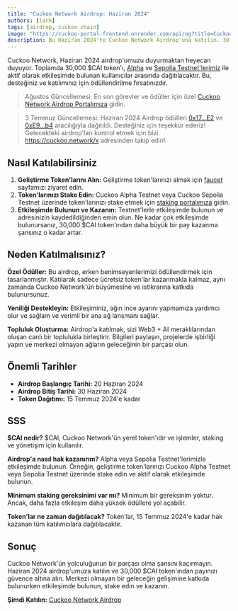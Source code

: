 ```yaml
---
title: "Cuckoo Network Airdrop: Haziran 2024"
authors: [lark]
tags: [airdrop, cuckoo chain]
image: "https://cuckoo-portal-frontend.onrender.com/api/og?title=Cuckoo%20Network%20Airdrop:%20Haziran%202024"
description: Bu Haziran 2024'te Cuckoo Network Airdrop'una katılın. 30,000 $CAI token'ından payınızı kazanmak için Alpha ve Sepolia Testnet'lerimizle etkileşimde bulunun. Kaçırmayın!
---
```


Cuckoo Network, Haziran 2024 airdrop'umuzu duyurmaktan heyecan duyuyor. Toplamda 30,000 $CAI token'ı, [Alpha](https://scan.cuckoo.network/) ve [Sepolia Testnet'lerimiz](https://testnet-scan.cuckoo.network/) ile aktif olarak etkileşimde bulunan kullanıcılar arasında dağıtılacaktır. Bu, desteğiniz ve katılımınız için ödüllendirilme fırsatınızdır.

> Ağustos Güncellemesi: En son görevler ve ödüller için özel [Cuckoo Network Airdrop Portalımıza](https://cuckoo.network/portal/airdrop) gidin.

> 3 Temmuz Güncellemesi: Haziran 2024 Airdrop ödülleri [0x17...E2](https://scan.cuckoo.network/address/0x17Ee826fB6E9Cf7Bc1433a50215A62Ff49999CE2) ve [0xE9...b4](https://scan.cuckoo.network/address/0xE92f753D70B650424677B206Afd616A895D32eb4) aracılığıyla dağıtıldı. Desteğiniz için teşekkür ederiz! Gelecekteki airdrop'ları kontrol etmek için bizi https://cuckoo.network/x adresinden takip edin!

## Nasıl Katılabilirsiniz

1. **Geliştirme Token'larını Alın:** Geliştirme token'larınızı almak için [faucet](https://cuckoo.network/portal/faucet/) sayfamızı ziyaret edin.
2. **Token'larınızı Stake Edin:** Cuckoo Alpha Testnet veya Cuckoo Sepolia Testnet üzerinde token'larınızı stake etmek için [staking portalımıza](https://cuckoo.network/portal/staking/testnet) gidin.
3. **Etkileşimde Bulunun ve Kazanın:** Testnet'lerle etkileşimde bulunun ve adresinizin kaydedildiğinden emin olun. Ne kadar çok etkileşimde bulunursanız, 30,000 $CAI token'ından daha büyük bir pay kazanma şansınız o kadar artar.

## Neden Katılmalısınız?

**Özel Ödüller:** Bu airdrop, erken benimseyenlerimizi ödüllendirmek için tasarlanmıştır. Katılarak sadece ücretsiz token'lar kazanmakla kalmaz, aynı zamanda Cuckoo Network'ün büyümesine ve istikrarına katkıda bulunursunuz.

**Yeniliği Destekleyin:** Etkileşiminiz, ağın ince ayarını yapmamıza yardımcı olur ve sağlam ve verimli bir ana ağ lansmanı sağlar.

**Topluluk Oluşturma:** Airdrop'a katılmak, sizi Web3 + AI meraklılarından oluşan canlı bir toplulukla birleştirir. Bilgileri paylaşın, projelerde işbirliği yapın ve merkezi olmayan ağların geleceğinin bir parçası olun.

## Önemli Tarihler

- **Airdrop Başlangıç Tarihi:** 20 Haziran 2024
- **Airdrop Bitiş Tarihi:** 30 Haziran 2024
- **Token Dağıtımı:** 15 Temmuz 2024'e kadar

## SSS

**$CAI nedir?** $CAI, Cuckoo Network'ün yerel token'ıdır ve işlemler, staking ve yönetişim için kullanılır.

**Airdrop'a nasıl hak kazanırım?** Alpha veya Sepolia Testnet'lerimizle etkileşimde bulunun. Örneğin, geliştirme token'larınızı Cuckoo Alpha Testnet veya Sepolia Testnet üzerinde stake edin ve aktif olarak etkileşimde bulunun.

**Minimum staking gereksinimi var mı?** Minimum bir gereksinim yoktur. Ancak, daha fazla etkileşim daha yüksek ödüllere yol açabilir.

**Token'lar ne zaman dağıtılacak?** Token'lar, 15 Temmuz 2024'e kadar hak kazanan tüm katılımcılara dağıtılacaktır.

## Sonuç

Cuckoo Network'ün yolculuğunun bir parçası olma şansını kaçırmayın. Haziran 2024 airdrop'umuza katılın ve 30,000 $CAI token'ından payınızı güvence altına alın. Merkezi olmayan bir geleceğin gelişimine katkıda bulunurken etkileşimde bulunun, stake edin ve kazanın.

**Şimdi Katılın:** [Cuckoo Network Airdrop](https://cuckoo.network/portal/faucet/)
